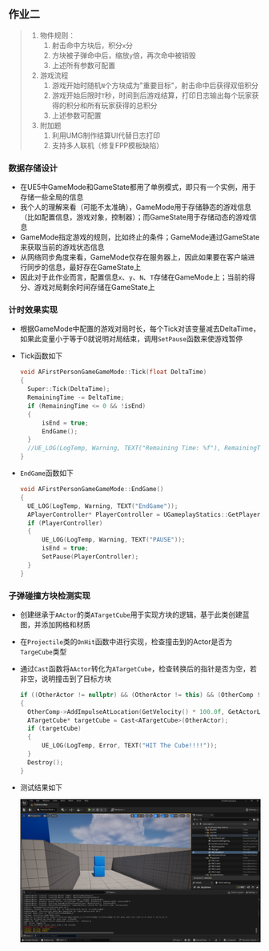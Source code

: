 ## 作业二

> 1. 物件规则：
>    1. 射击命中方块后，积分`x`分
>    2. 方块被子弹命中后，缩放`y`倍，再次命中被销毁
>    3. 上述所有参数可配置
> 2. 游戏流程
>    1. 游戏开始时随机`N`个方块成为"重要目标"，射击命中后获得双倍积分
>    2. 游戏开始后限时`T`秒，时间到后游戏结算，打印日志输出每个玩家获得的积分和所有玩家获得的总积分
>    3. 上述参数可配置
> 3. 附加题
>    1. 利用UMG制作结算UI代替日志打印
>    2. 支持多人联机（修复FPP模板缺陷）

### 数据存储设计

- 在UE5中GameMode和GameState都用了单例模式，即只有一个实例，用于存储一些全局的信息
- 我个人的理解来看（可能不太准确），GameMode用于存储静态的游戏信息（比如配置信息，游戏对象，控制器）；而GameState用于存储动态的游戏信息
- GameMode指定游戏的规则，比如终止的条件；GameMode通过GameState来获取当前的游戏状态信息
- 从网络同步角度来看，GameMode仅存在服务器上，因此如果要在客户端进行同步的信息，最好存在GameState上
- 因此对于此作业而言，配置信息`x`、`y`、`N`、`T`存储在GameMode上；当前的得分、游戏对局剩余时间存储在GameState上

### 计时效果实现

- 根据GameMode中配置的游戏对局时长，每个Tick对该变量减去DeltaTime，如果此变量小于等于0就说明对局结束，调用`SetPause`函数来使游戏暂停

- Tick函数如下

  ```c++
  void AFirstPersonGameGameMode::Tick(float DeltaTime)
  {
  	Super::Tick(DeltaTime);
  	RemainingTime -= DeltaTime;
  	if (RemainingTime <= 0 && !isEnd)
  	{
  		isEnd = true;
  		EndGame();
  	}
  	//UE_LOG(LogTemp, Warning, TEXT("Remaining Time: %f"), RemainingTime);
  }
  ```

- `EndGame`函数如下

  ```c++
  void AFirstPersonGameGameMode::EndGame()
  {
  	UE_LOG(LogTemp, Warning, TEXT("EndGame"));
  	APlayerController* PlayerController = UGameplayStatics::GetPlayerController(GetWorld(), 0);
  	if (PlayerController)
  	{
  		UE_LOG(LogTemp, Warning, TEXT("PAUSE"));
  		isEnd = true;
  		SetPause(PlayerController);
  	}
  }
  ```

### 子弹碰撞方块检测实现

- 创建继承于`AActor`的类`ATargetCube`用于实现方块的逻辑，基于此类创建蓝图，并添加网格和材质

- 在`Projectile`类的`OnHit`函数中进行实现，检查撞击到的Actor是否为`TargeCube`类型

- 通过`Cast`函数将`AActor`转化为`ATargetCube`，检查转换后的指针是否为空，若非空，说明撞击到了目标方块

  ```c++
  if ((OtherActor != nullptr) && (OtherActor != this) && (OtherComp != nullptr) && OtherComp->IsSimulatingPhysics())
  {
  	OtherComp->AddImpulseAtLocation(GetVelocity() * 100.0f, GetActorLocation());
  	ATargetCube* targetCube = Cast<ATargetCube>(OtherActor);
  	if (targetCube)
  	{
  		UE_LOG(LogTemp, Error, TEXT("HIT The Cube!!!!"));
  	}
  	Destroy();
  }
  ```

- 测试结果如下

  <img src="../Images/Assignment2/HitCubeDetection.png">